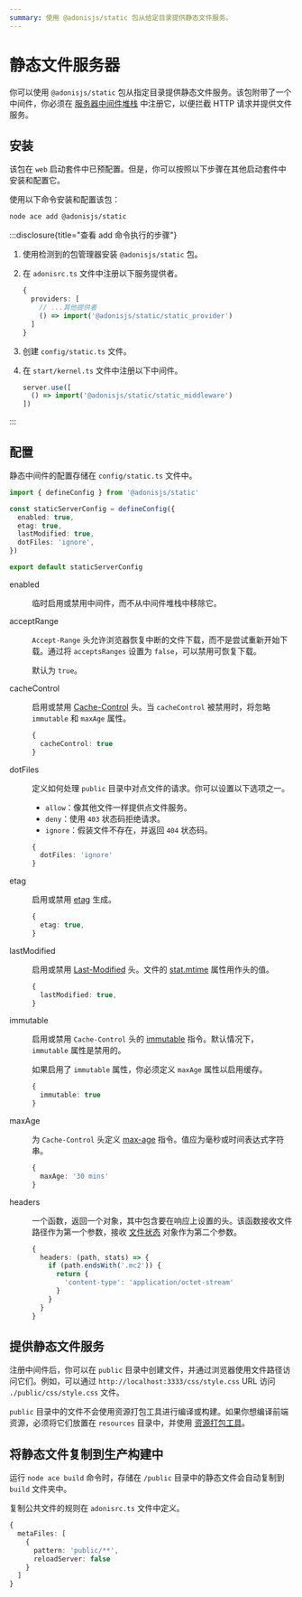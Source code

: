 ```yaml
---
summary: 使用 @adonisjs/static 包从给定目录提供静态文件服务。
---
```


# 静态文件服务器

你可以使用 `@adonisjs/static` 包从指定目录提供静态文件服务。该包附带了一个中间件，你必须在 [服务器中间件堆栈](./middleware.md#server-middleware-stack) 中注册它，以便拦截 HTTP 请求并提供文件服务。

## 安装

该包在 `web` 启动套件中已预配置。但是，你可以按照以下步骤在其他启动套件中安装和配置它。

使用以下命令安装和配置该包：

```sh
node ace add @adonisjs/static
```

:::disclosure{title="查看 add 命令执行的步骤"}

1. 使用检测到的包管理器安装 `@adonisjs/static` 包。

2. 在 `adonisrc.ts` 文件中注册以下服务提供者。

    ```ts
    {
      providers: [
        // ...其他提供者
        () => import('@adonisjs/static/static_provider')
      ]
    }
    ```

3. 创建 `config/static.ts` 文件。

4. 在 `start/kernel.ts` 文件中注册以下中间件。

    ```ts
    server.use([
      () => import('@adonisjs/static/static_middleware')
    ])
    ```

:::

## 配置

静态中间件的配置存储在 `config/static.ts` 文件中。

```ts
import { defineConfig } from '@adonisjs/static'

const staticServerConfig = defineConfig({
  enabled: true,
  etag: true,
  lastModified: true,
  dotFiles: 'ignore',
})

export default staticServerConfig
```

<dl>

<dt>

  enabled

</dt>

<dd>

临时启用或禁用中间件，而不从中间件堆栈中移除它。

</dd>

<dt>

  acceptRange

</dt>

<dd>

`Accept-Range` 头允许浏览器恢复中断的文件下载，而不是尝试重新开始下载。通过将 `acceptsRanges` 设置为 `false`，可以禁用可恢复下载。

默认为 `true`。

</dd>

<dt>

  cacheControl

</dt>

<dd>

启用或禁用 [Cache-Control](https://developer.mozilla.org/en-US/docs/Web/HTTP/Headers/Cache-Control) 头。当 `cacheControl` 被禁用时，将忽略 `immutable` 和 `maxAge` 属性。


```ts
{
  cacheControl: true
}
```
</dd>


<dt>

  dotFiles

</dt>

<dd>

定义如何处理 `public` 目录中对点文件的请求。你可以设置以下选项之一。

- `allow`：像其他文件一样提供点文件服务。
- `deny`：使用 `403` 状态码拒绝请求。
- `ignore`：假装文件不存在，并返回 `404` 状态码。

```ts
{
  dotFiles: 'ignore'
}
```

</dd>


<dt>

  etag

</dt>

<dd>

启用或禁用 [etag](https://developer.mozilla.org/en-US/docs/Web/HTTP/Headers/ETag) 生成。

```ts
{
  etag: true,
}
```

</dd>

<dt>

  lastModified

</dt>

<dd>

启用或禁用 [Last-Modified](https://developer.mozilla.org/en-US/docs/Web/HTTP/Headers/Last-Modified) 头。文件的 [stat.mtime](https://nodejs.org/api/fs.html#statsmtime) 属性用作头的值。

```ts
{
  lastModified: true,
}
```

</dd>


<dt>

  immutable

</dt>

<dd>

启用或禁用 `Cache-Control` 头的 [immutable](https://developer.mozilla.org/en-US/docs/Web/HTTP/Headers/Cache-Control#immutable) 指令。默认情况下，`immutable` 属性是禁用的。

如果启用了 `immutable` 属性，你必须定义 `maxAge` 属性以启用缓存。

```ts
{
  immutable: true
}
```

</dd>

<dt>

  maxAge

</dt>

<dd>

为 `Cache-Control` 头定义 [max-age](https://developer.mozilla.org/en-US/docs/Web/HTTP/Headers/Cache-Control#max-age) 指令。值应为毫秒或时间表达式字符串。

```ts
{
  maxAge: '30 mins'
}
```

</dd>

<dt>

  headers

</dt>

<dd>

一个函数，返回一个对象，其中包含要在响应上设置的头。该函数接收文件路径作为第一个参数，接收 [文件状态](https://nodejs.org/api/fs.html#class-fsstats) 对象作为第二个参数。

```ts
{
  headers: (path, stats) => {
    if (path.endsWith('.mc2')) {
      return {
        'content-type': 'application/octet-stream'
      }
    }
  }
}
```

</dd>


</dl>

## 提供静态文件服务

注册中间件后，你可以在 `public` 目录中创建文件，并通过浏览器使用文件路径访问它们。例如，可以通过 `http://localhost:3333/css/style.css` URL 访问 `./public/css/style.css` 文件。

`public` 目录中的文件不会使用资源打包工具进行编译或构建。如果你想编译前端资源，必须将它们放置在 `resources` 目录中，并使用 [资源打包工具](../basics/vite.md)。

## 将静态文件复制到生产构建中

运行 `node ace build` 命令时，存储在 `/public` 目录中的静态文件会自动复制到 `build` 文件夹中。

复制公共文件的规则在 `adonisrc.ts` 文件中定义。

```ts
{
  metaFiles: [
    {
      pattern: 'public/**',
      reloadServer: false
    }
  ]
}
```
